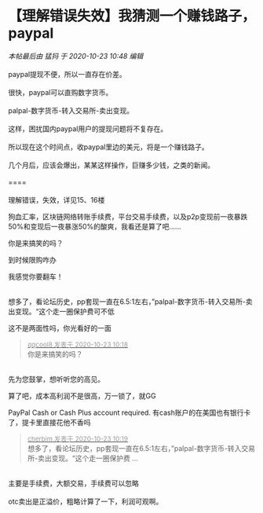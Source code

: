 # 【理解错误失效】我猜测一个赚钱路子，paypal


<i class="pstatus"> 本帖最后由 猛犸 于 2020-10-23 10:48 编辑 </i><br />
<br />
paypal提现不便，所以一直存在价差。<br />
<br />
很快，paypal可以直购数字货币。<br />
<br />
palpal-数字货币-转入交易所-卖出变现。<br />
<br />
这样，困扰国内paypal用户的提现问题将不复存在。<br />
<br />
所以现在这个时间点，收paypal里边的美元，将是一个赚钱路子。<br />
<br />
几个月后，应该会爆出，某某这样操作，巨赚多少钱，之类的新闻。<br />
<br />
====<br />
<br />
理解错误，失效，详见15、16楼

狗血汇率，区块链网络转账手续费，平台交易手续费，以及p2p变现前一夜暴跌50%和变现后一夜暴涨50%的酸爽，我看还是算了吧......

你是来搞笑的吗？

到时候限购咋办<img id="aimg_fG7s2" onclick="zoom(this, this.src, 0, 0, 0)" class="zoom" src="https://cdn.jsdelivr.net/gh/hishis/forum-master/public/images/patch.gif" onmouseover="img_onmouseoverfunc(this)" onload="thumbImg(this)" border="0" alt="" />

我感觉你要翻车！<br />
<br />
<img src="static/image/smiley/default/lol.gif" smilieid="12" border="0" alt="" /><img src="static/image/smiley/default/lol.gif" smilieid="12" border="0" alt="" /><img src="static/image/smiley/default/lol.gif" smilieid="12" border="0" alt="" />

想多了，看论坛历史，pp套现一直在6.5:1左右，”palpal-数字货币-转入交易所-卖出变现。“这个走一圈保护费可不低

这不是两面性吗，你光看好的一面

<div class="quote"><blockquote><font size="2"><a href="https://www.hostloc.com/forum.php?mod=redirect&amp;goto=findpost&amp;pid=9339800&amp;ptid=757504" target="_blank"><font color="#999999">qqcool8 发表于 2020-10-23 10:18</font></a></font><br />
你是来搞笑的吗？</blockquote></div><br />
先为您鼓掌，想听听您的高见。

算了吧，成本高利润不是很高，万一锁了，就GG

PayPal Cash or Cash Plus account required. 有cash账户的在美国也有银行卡了，提卡里直接花他不香吗<br />


<div class="quote"><blockquote><font size="2"><a href="https://www.hostloc.com/forum.php?mod=redirect&amp;goto=findpost&amp;pid=9339808&amp;ptid=757504" target="_blank"><font color="#999999">cherbim 发表于 2020-10-23 10:19</font></a></font><br />
想多了，看论坛历史，pp套现一直在6.5:1左右，”palpal-数字货币-转入交易所-卖出变现。“这个走一圈保护费 ...</blockquote></div><br />
主要是手续费，大额交易，手续费可以忽略<br />
<br />
otc卖出是正溢价，粗略计算了一下，利润可观啊。
